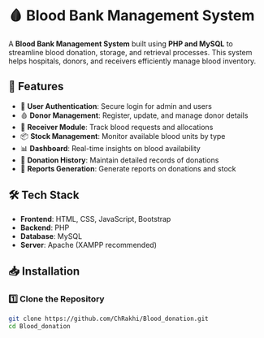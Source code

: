 # 🩸 Blood Bank Management System  

A **Blood Bank Management System** built using **PHP and MySQL** to streamline blood donation, storage, and retrieval processes. This system helps hospitals, donors, and receivers efficiently manage blood inventory.  

## 🚀 Features  

- 🔐 **User Authentication**: Secure login for admin and users  
- 🩸 **Donor Management**: Register, update, and manage donor details  
- 🏥 **Receiver Module**: Track blood requests and allocations  
- 📦 **Stock Management**: Monitor available blood units by type  
- 📊 **Dashboard**: Real-time insights on blood availability  
- 📅 **Donation History**: Maintain detailed records of donations  
- 📄 **Reports Generation**: Generate reports on donations and stock  

## 🛠️ Tech Stack  

- **Frontend**: HTML, CSS, JavaScript, Bootstrap  
- **Backend**: PHP  
- **Database**: MySQL  
- **Server**: Apache (XAMPP recommended)  

## 📥 Installation  

### 1️⃣ Clone the Repository  
```bash
git clone https://github.com/ChRakhi/Blood_donation.git
cd Blood_donation
